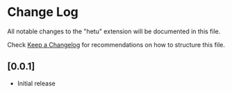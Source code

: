 # Change Log

All notable changes to the "hetu" extension will be documented in this file.

Check [Keep a Changelog](http://keepachangelog.com/) for recommendations on how to structure this file.

## [0.0.1]

- Initial release